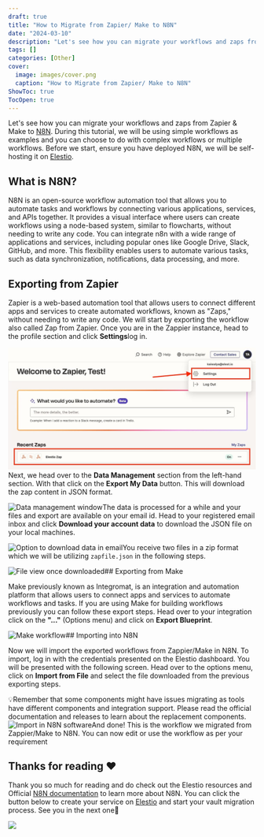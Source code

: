 ```yaml
---
draft: true
title: "How to Migrate from Zapier/ Make to N8N"
date: "2024-03-10"
description: "Let's see how you can migrate your workflows and zaps from Zapier & Make to N8N. During this tutorial, we will be using simple workflows as examples and you can choose to do with complex workflows or multiple workflows. Before we start, ensure you have deployed N8N, we"
tags: []
categories: [Other]
cover:
  image: images/cover.png
  caption: "How to Migrate from Zapier/ Make to N8N"
ShowToc: true
TocOpen: true
---
```



Let's see how you can migrate your workflows and zaps from Zapier \& Make to [N8N](https://elest.io/open-source/n8n?ref=blog.elest.io). During this tutorial, we will be using simple workflows as examples and you can choose to do with complex workflows or multiple workflows. Before we start, ensure you have deployed N8N, we will be self\-hosting it on [Elestio](https://elest.io/open-source/n8n?ref=blog.elest.io).

## What is N8N?

N8N is an open\-source workflow automation tool that allows you to automate tasks and workflows by connecting various applications, services, and APIs together. It provides a visual interface where users can create workflows using a node\-based system, similar to flowcharts, without needing to write any code. You can integrate n8n with a wide range of applications and services, including popular ones like Google Drive, Slack, GitHub, and more. This flexibility enables users to automate various tasks, such as data synchronization, notifications, data processing, and more.

## Exporting from Zapier

Zapier is a web\-based automation tool that allows users to connect different apps and services to create automated workflows, known as "Zaps," without needing to write any code. We will start by exporting the workflow also called Zap from Zapier. Once you are in the Zappier instance, head to the profile section and click **Settings**log in. 

![Using settings in Zapier](images/Screenshot-2024-05-28-at-1.39.57-PM.jpg)Next, we head over to the **Data Management** section from the left\-hand section. With that click on the **Export My Data** button. This will download the zap content in JSON format.

![Data management window](https://blog.elest.io/content/images/2024/05/Screenshot-2024-05-28-at-1.40.58-PM.jpg)The data is processed for a while and your files and export are available on your email id. Head to your registered email inbox and click **Download your account data** to download the JSON file on your local machines.

![Option to download data in email](https://blog.elest.io/content/images/2024/05/Screenshot-2024-05-28-at-1.49.00-PM.jpg)You receive two files in a zip format which we will be utilizing `zapfile.json` in the following steps.

![File view once downloaded](https://blog.elest.io/content/images/2024/05/Screenshot-2024-05-28-at-1.50.03-PM.jpg)## Exporting from Make

Make previously known as Integromat, is an integration and automation platform that allows users to connect apps and services to automate workflows and tasks. If you are using Make for building workflows previously you can follow these export steps. Head over to your integration click on the **"..."** (Options menu) and click on **Export Blueprint**. 

![Make workflow](https://blog.elest.io/content/images/2024/05/Screenshot-2024-05-28-at-2.33.39-PM.jpg)## Importing into N8N

Now we will import the exported workflows from Zappier/Make in N8N. To import, log in with the credentials presented on the Elestio dashboard. You will be presented with the following screen. Head over to the options menu, click on **Import from File** and select the file downloaded from the previous exporting steps. 

💡Remember that some components might have issues migrating as tools have different components and integration support. Please read the official documentation and releases to learn about the replacement components.![Import in N8N software](https://blog.elest.io/content/images/2024/05/Screenshot-2024-05-28-at-1.50.45-PM-1.jpg)And done! This is the workflow we migrated from Zappier/Make to N8N. You can now edit or use the workflow as per your requirement

## **Thanks for reading ❤️**

Thank you so much for reading and do check out the Elestio resources and Official [N8N documentation](https://docs.n8n.io/?ref=blog.elest.io) to learn more about N8N. You can click the button below to create your service on [Elestio](https://elest.io/open-source/n8n?ref=blog.elest.io) and start your vault migration process. See you in the next one👋

[![](https://pub-da36157c854648669813f3f76c526c2b.r2.dev/deploy-on-elestio-black.png)](https://elest.io/open-source/n8n?ref=blog.elest.io)

